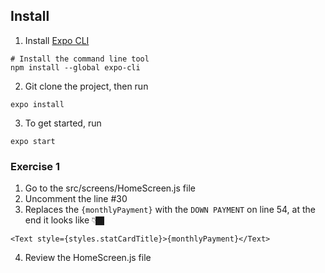 ## Install

1. Install [Expo CLI](https://docs.expo.dev/get-started/installation/)

```
# Install the command line tool
npm install --global expo-cli
```

2. Git clone the project, then run

```
expo install
```

3. To get started, run

```
expo start
```

### Exercise 1 

1. Go to the src/screens/HomeScreen.js file
2. Uncomment the line #30
3. Replaces the `{monthlyPayment}` with the `DOWN PAYMENT` on line 54, at the end it looks like 👇🏿

```
<Text style={styles.statCardTitle}>{monthlyPayment}</Text>
```

4. Review the HomeScreen.js file